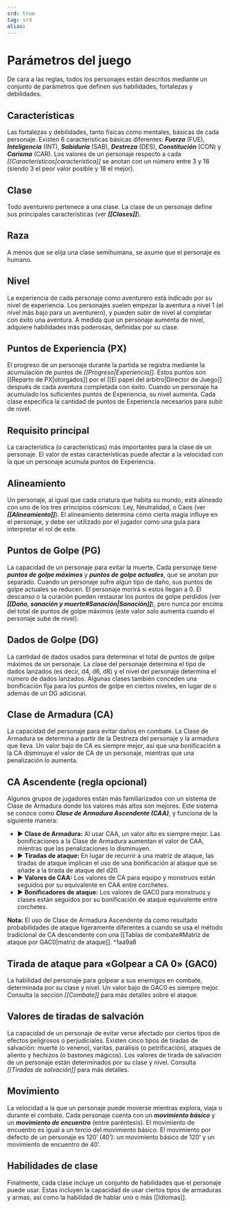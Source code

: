 ```yaml
---
srd: true
tag: srd
alias: 
---
```

# Parámetros del juego

De cara a las reglas, todos los personajes están descritos mediante un conjunto de parámetros que definen sus habilidades, fortalezas y debilidades.

## Características

Las fortalezas y debilidades, tanto físicas como mentales, básicas de cada personaje. Existen 6 características básicas diferentes: **_Fuerza_** (FUE), **_Inteligencia_** (INT), **_Sabiduría_** (SAB), **_Destreza_** (DES), **_Constitución_** (CON) y **_Carisma_** (CAR). Los valores de un personaje respecto a cada _[[Características|característica]]_ se anotan con un número entre 3 y 18 (siendo 3 el peor valor posible y 18 el mejor).

## Clase 

Todo aventurero pertenece a una clase. La clase de un personaje define sus principales características (ver **_[[Clases]]_**).

## Raza 

A menos que se elija una clase semihumana, se asume que el personaje es humano. 

## Nivel 

La experiencia de cada personaje como aventurero está indicado por su nivel de experiencia. Los personajes suelen empezar la aventura a nivel 1 (el nivel más bajo para un aventurero), y pueden subir de nivel al completar con éxito una aventura. A medida que un personaje aumenta de nivel, adquiere habilidades más poderosas, definidas por su clase.

## Puntos de Experiencia (PX) 

El progreso de un personaje durante la partida se registra mediante la acumulación de puntos de _[[Progreso|Experiencia]]_. Estos puntos son [[Reparto de PX|otorgados]] por el [[El papel del árbitro|Director de Juego]] después de cada aventura completada con éxito. Cuando un personaje ha acumulado los suficientes puntos de Experiencia, su nivel aumenta. Cada clase especifica la cantidad de puntos de Experiencia necesarios para subir de nivel. 

## Requisito principal 

La característica (o características) más importantes para la clase de un personaje. El valor de estas características puede afectar a la velocidad con la que un personaje acumula puntos de Experiencia. 

## Alineamiento 

Un personaje, al igual que cada criatura que habita su mundo, está alineado con uno de los tres principios cósmicos: Ley, Neutralidad, o Caos (ver **_[[Alineamiento]]_**). El alineamiento determina cómo cierta magia influye en el personaje, y debe ser utilizado por el jugador como una guía para interpretar el rol de este. 

## Puntos de Golpe (PG) 

La capacidad de un personaje para evitar la muerte. Cada personaje tiene **_puntos de golpe máximos_** y **_puntos de golpe actuales_**, que se anotan por separado. Cuando un personaje sufre algún tipo de daño, sus puntos de golpe actuales se reducen. El personaje morirá si estos llegan a 0. El descanso o la curación pueden restaurar los puntos de golpe perdidos (ver **_[[Daño, sanación y muerte#Sanación|Sanación]]_**), pero nunca por encima del total de puntos de golpe máximos (este valor solo aumenta cuando el personaje sube de nivel).

## Dados de Golpe (DG) 

La cantidad de dados usados para determinar el total de puntos de golpe máximos de un personaje. La clase del personaje determina el tipo de dados lanzados (es decir, d4, d6, d8) y el nivel del personaje determina el número de dados lanzados. Algunas clases también conceden una bonificación fija para los puntos de golpe en ciertos niveles, en lugar de o además de un DG adicional.

## Clase de Armadura (CA) 

La capacidad del personaje para evitar daños en combate. La Clase de Armadura se determina a partir de la Destreza del personaje y la armadura que lleva. Un valor bajo de CA es siempre mejor, así que una bonificación a la CA disminuye el valor de CA de un personaje, mientras que una penalización lo aumenta. 

## CA Ascendente (regla opcional)

Algunos grupos de jugadores están más familiarizados con un sistema de Clase de Armadura donde los valores más altos son mejores. Este sistema se conoce como **_Clase de Armadura Ascendente (CAA)_**, y funciona de la siguiente manera: 
 - ▶ **Clase de Armadura:** Al usar CAA, un valor alto es siempre mejor. Las bonificaciones a la Clase de Armadura aumentan el valor de CAA, mientras que las penalizaciones lo disminuyen. 
 - ▶ **Tiradas de ataque:** En lugar de recurrir a una matriz de ataque, las tiradas de ataque implican el uso de una bonificación al ataque que se añade a la tirada de ataque del d20. 
 - ▶ **Valores de CAA:** Los valores de CA para equipo y monstruos están seguidos por su equivalente en CAA entre corchetes. 
 - ▶ **Bonificadores de ataque:** Los valores de GAC0 para monstruos y clases están seguidos por su bonificación de ataque equivalente entre corchetes. 
 
 **Nota:** El uso de Clase de Armadura Ascendente da como resultado probabilidades de ataque ligeramente diferentes a cuando se usa el método tradicional de CA descendente con una [[Tablas de combate#Matriz de ataque por GAC0|matriz de ataque]].
^1aa9a8

## Tirada de ataque para «Golpear a CA 0» (GAC0) 

La habilidad del personaje para golpear a sus enemigos en combate, determinada por su clase y nivel. Un valor bajo de GAC0 es siempre mejor. Consulta la sección _[[Combate]]_ para más detalles sobre el ataque. 

## Valores de tiradas de salvación 

La capacidad de un personaje de evitar verse afectado por ciertos tipos de efectos peligrosos o perjudiciales. Existen cinco tipos de tiradas de salvación: muerte (o veneno), varitas, parálisis (o petrificación), ataques de aliento y hechizos (o bastones mágicos). Los valores de tirada de salvación de un personaje están determinados por su clase y nivel. Consulta _[[Tiradas de salvación]]_ para más detalles. 

## Movimiento 

La velocidad a la que un personaje puede moverse mientras explora, viaja o durante el combate. Cada personaje cuenta con un **_movimiento básico_** y un **_movimiento de encuentro_** (entre paréntesis). El movimiento de encuentro es igual a un tercio del movimiento básico. El movimiento por defecto de un personaje es 120’ (40’): un movimiento básico de 120’ y un movimiento de encuentro de 40’. 

## Habilidades de clase 

Finalmente, cada clase incluye un conjunto de habilidades que el personaje puede usar. Estas incluyen la capacidad de usar ciertos tipos de armaduras y armas, así como la habilidad de hablar uno o más [[Idiomas]].